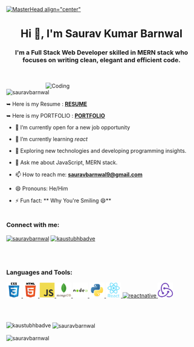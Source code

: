 [![MasterHead align="center"](https://retool.com/blog/content/images/2022/02/gotchas-git-github-banner-1.png)]()

<h1 align="center" allignitem="center">Hi 👋, I'm Saurav Kumar Barnwal</h1>
<h3 align="center">I'm a Full Stack Web Developer skilled in MERN stack who focuses on writing clean, elegant and efficient code.</h3>
<br/><br/>
<img align="right" alt="Coding" width="400" src="https://cdn.sanity.io/images/ordgikwe/production/a830c5182852e35bcd0dc07b90122f07ecd15f48-700x525.gif?w=700&h=525&auto=format">

<p align="left"> <img src="https://komarev.com/ghpvc/?username=sauravbarnwal9&label=Profile%20views&color=0e75b6&style=flat" alt="sauravbarnwal" target="_blank" /> </p>

 ➥ Here is my Resume : <a href="https://drive.google.com/file/d/1NhqgI0cOvqOpuJxwX381VvIP7ho5kWxu/view?usp=sharing" target="_blank">**RESUME**</a>
 
 ➥ Here is my PORTFOLIO : <a href="https://portfoliosaurav.vercel.app/" target="_blank">**PORTFOLIO**</a>


- 🤔   I’m currently open for a new job opportunity 

- 🌱 I’m currently learning *react*

- 👯 Exploring new technologies and developing programming insights.

- 💬 Ask me about JavaScript, MERN stack.

- 📫 How to reach me: **sauravbarnwal9@gmail.com**

- 😄 Pronouns: He/Him

- ⚡ Fun fact: ** Why You're Smiling 😄**
<br/><br/>
<h3 align="left">Connect with me:</h3>
<p align="left">
<a href="https://www.linkedin.com/in/saurav-barnwal-60806923a/" target="blank"><img align="center" src="https://raw.githubusercontent.com/rahuldkjain/github-profile-readme-generator/master/src/images/icons/Social/linked-in-alt.svg" alt="sauravbarnwal" height="30" width="40" /></a>
<a href="https://www.instagram.com/100rav_barnwal/" target="blank"><img align="center" src="https://raw.githubusercontent.com/rahuldkjain/github-profile-readme-generator/master/src/images/icons/Social/instagram.svg" alt="kaustubhbadve" height="30" width="40" /></a>
</p>
<br/><br/>
<h3 align="left">Languages and Tools:</h3>
<p color="black" align="left"> <a href="https://www.w3schools.com/css/" target="_blank" rel="noreferrer"> <img src="https://raw.githubusercontent.com/devicons/devicon/master/icons/css3/css3-original-wordmark.svg" alt="css3" width="40" height="40"/> </a> <a href="https://www.w3.org/html/" target="_blank" rel="noreferrer"> <img src="https://raw.githubusercontent.com/devicons/devicon/master/icons/html5/html5-original-wordmark.svg" alt="html5" width="40" height="40"/> </a> <a href="https://developer.mozilla.org/en-US/docs/Web/JavaScript" target="_blank" rel="noreferrer"> <img src="https://raw.githubusercontent.com/devicons/devicon/master/icons/javascript/javascript-original.svg" alt="javascript" width="40" height="40"/> </a> <a href="https://www.mongodb.com/" target="_blank" rel="noreferrer"> <img src="https://raw.githubusercontent.com/devicons/devicon/master/icons/mongodb/mongodb-original-wordmark.svg" alt="mongodb" width="40" height="40"/> </a> <a href="https://nodejs.org" target="_blank" rel="noreferrer"> <img src="https://raw.githubusercontent.com/devicons/devicon/master/icons/nodejs/nodejs-original-wordmark.svg" alt="nodejs" width="40" height="40"/> </a> <a href="https://www.python.org" target="_blank" rel="noreferrer"> <img src="https://raw.githubusercontent.com/devicons/devicon/master/icons/python/python-original.svg" alt="python" width="40" height="40"/> </a> <a href="https://reactjs.org/" target="_blank" rel="noreferrer"> <img src="https://raw.githubusercontent.com/devicons/devicon/master/icons/react/react-original-wordmark.svg" alt="react" width="40" height="40"/> </a> <a href="https://reactnative.dev/" target="_blank" rel="noreferrer"> <img src="https://reactnative.dev/img/header_logo.svg" alt="reactnative" width="40" height="40"/> </a> <a href="https://redux.js.org" target="_blank" rel="noreferrer"> <img src="https://raw.githubusercontent.com/devicons/devicon/master/icons/redux/redux-original.svg" alt="redux" width="40" height="40"/> </a> </p>
<br/><br/>
<p><img align="left" src="https://github-readme-stats.vercel.app/api/top-langs?username=sauravbarnwal9&show_icons=true&locale=en&layout=compact" alt="kaustubhbadve" /></p>

<p>&nbsp;<img align="center" src="https://github-readme-stats.vercel.app/api?username=sauravbarnwal9&show_icons=true&locale=en" alt="sauravbarnwal" /></p>

<p><img align="center" src="https://github-readme-streak-stats.herokuapp.com/?user=sauravbarnwal9&" alt="sauravbarnwal" /></p>

